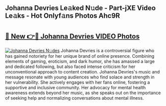## Johanna Devries Le𝚊ked N𝚞de - Part-jXE Video Le𝚊ks - Hot Onlyf𝚊ns Photos Ahc9R

# <h2><a href="http://ab60245.deff.icu/?id=Johanna+Devries">🔗 New 👉🔴 Johanna Devries VIDEO Photos</a></h2>

[![Johanna Devries N𝚞des](https://i.imgur.com/rIISA9y.gif)](http://ab60245.deff.icu/?id=Johanna+Devries)
Johanna Devries is a controversial figure who has gained notoriety for her unique brand of online presence. Combining elements of gaming, eroticism, and dark humor, she has amassed a large and dedicated following, but also faced intense criticism for her unconventional approach to content creation. Johanna Devries's music and message resonate with young audiences who find solace and strength in her vulnerability. She actively engages with her fans online, fostering a supportive and inclusive community. Her advocacy for mental health awareness extends beyond her music, as she speaks out on the importance of seeking help and normalizing conversations about mental illness.

